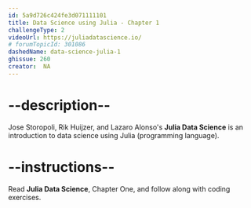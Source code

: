 ```yaml
---
id: 5a9d726c424fe3d071111101
title: Data Science using Julia - Chapter 1
challengeType: 2
videoUrl: https://juliadatascience.io/
# forumTopicId: 301086
dashedName: data-science-julia-1
ghissue: 260
creator:  NA
---
```


# --description--

Jose Storopoli, Rik Huijzer, and Lazaro Alonso's __Julia Data Science__ is an introduction to data science using Julia (programming language).

# --instructions--

Read __Julia Data Science__, Chapter One, and follow along with coding exercises.
